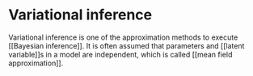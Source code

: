 # Variational inference

Variational inference is one of the approximation methods to execute [[Bayesian inference]].
It is often assumed that parameters and [[latent variable]]s in a model are independent, which is called [[mean field approximation]].


